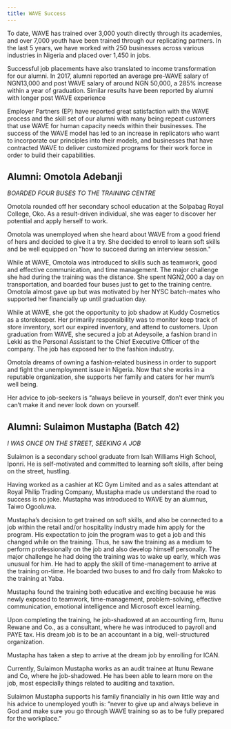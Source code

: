 ```yaml
---
title: WAVE Success
---
```


To date, WAVE has trained over 3,000 youth directly through its academies, and over
7,000 youth have been trained through our replicating partners. In the last 5 years, we have
worked with 250 businesses across various industries in Nigeria and placed over 1,450 in
jobs.

Successful job placements have also translated to income transformation for our alumni. In
2017, alumni reported an average pre-WAVE salary of NGN13,000 and post WAVE salary
of around NGN 50,000, a 285% increase within a year of graduation. Similar results have
been reported by alumni with longer post WAVE experience

Employer Partners (EP) have reported great satisfaction with the WAVE process and the
skill set of our alumni with many being repeat customers that use WAVE for human capacity
needs within their businesses. The success of the WAVE model has led to an increase in
replicators who want to incorporate our principles into their models, and businesses that
have contracted WAVE to deliver customized programs for their work force in order to build
their capabilities.

## Alumni: Omotola Adebanji
*BOARDED FOUR BUSES TO THE TRAINING CENTRE*

Omotola rounded off her secondary school education at the Solpabag
Royal College, Oko. As a result-driven individual, she was eager to
discover her potential and apply herself to work.

Omotola was unemployed when she heard about WAVE from a good friend of hers and
decided to give it a try. She decided to enroll to learn soft skills and be well equipped on
"how to succeed during an interview session."

While at WAVE, Omotola was introduced to skills such as teamwork, good and effective
communication, and time management. The major challenge she had during the training
was the distance. She spent NGN2,000 a day on transportation, and boarded four buses
just to get to the training centre. Omotola almost gave up but was motivated by her NYSC
batch-mates who supported her financially up until graduation day.

While at WAVE, she got the opportunity to job shadow at Kuddy Cosmetics as a
storekeeper. Her primarily responsibility was to monitor keep track of store inventory, sort
our expired inventory, and attend to customers.
Upon graduation from WAVE, she secured a job at Adeysoile, a fashion brand in Lekki as
the Personal Assistant to the Chief Executive Officer of the company. The job has exposed
her to the fashion industry.

Omotola dreams of owning a fashion-related business in order to support and fight the
unemployment issue in Nigeria. Now that she works in a reputable organization, she
supports her family and caters for her mum’s well being.

Her advice to job-seekers is “always believe in yourself, don’t ever think you can’t make it
and never look down on yourself.

## Alumni: Sulaimon Mustapha (Batch 42)
*I WAS ONCE ON THE STREET, SEEKING A JOB*

Sulaimon is a secondary school graduate from Isah Williams High School,
Iponri. He is self-motivated and committed to learning soft skills, after
being on the street, hustling.

Having worked as a cashier at KC Gym Limited and as a sales attendant at Royal Philip Trading
Company, Mustapha made us understand the road to success is no joke. Mustapha was
introduced to WAVE by an alumnus, Taiwo Ogooluwa. 

Mustapha’s decision to get trained on soft
skills, and also be connected to a job within the retail and/or hospitality industry made him apply
for the program. His expectation to join the program was to get a job and this changed while on
the training. Thus, he saw the training as a medium to perform professionally on the job and also
develop himself personally. The major challenge he had doing the training was to wake up early,
which was unusual for him. He had to apply the skill of time-management to arrive at the training
on-time. He boarded two buses to and fro daily from Makoko to the training at Yaba.

Mustapha found the training both educative and exciting because he was newly exposed to
teamwork, time-management, problem-solving, effective communication, emotional intelligence
and Microsoft excel learning.

Upon completing the training, he job-shadowed at an accounting firm, Itunu Rewane and Co., as
a consultant, where he was introduced to payroll and PAYE tax. His dream job is to be an
accountant in a big, well-structured organization. 

Mustapha has taken a step to arrive at the
dream job by enrolling for ICAN.

Currently, Sulaimon Mustapha works as an audit trainee at Itunu Rewane and Co, where he
job-shadowed. He has been able to learn more on the job, most especially things related to
auditing and taxation.

Sulaimon Mustapha supports his family financially in his own little way and his advice to
unemployed youth is: “never to give up and always believe in God and make sure you go through
WAVE training so as to be fully prepared for the workplace.”